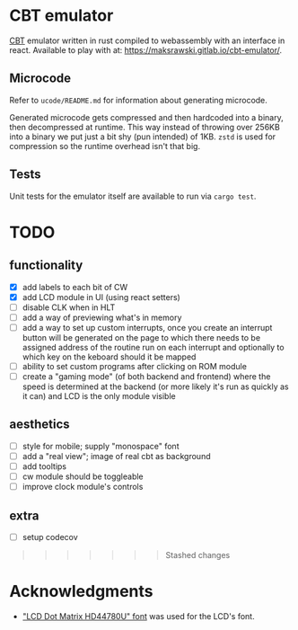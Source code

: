 # CBT emulator

[CBT](https://gitlab.com/MaksRawski/cbt/) emulator written in rust compiled to webassembly with an interface in react.
Available to play with at: https://maksrawski.gitlab.io/cbt-emulator/.

## Microcode
Refer to `ucode/README.md` for information about generating microcode.

Generated microcode gets compressed and then hardcoded into a binary, then decompressed at runtime.
This way instead of throwing over 256KB into a binary we put just a bit shy (pun intended) of 1KB.
`zstd` is used for compression so the runtime overhead isn't that big.

## Tests
Unit tests for the emulator itself are available to run via `cargo test`.

# TODO
## functionality
- [x] add labels to each bit of CW
- [X] add LCD module in UI (using react setters)
- [ ] disable CLK when in HLT
- [ ] add a way of previewing what's in memory
- [ ] add a way to set up custom interrupts, 
once you create an interrupt button will be generated on the page
to which there needs to be assigned address of the routine run on each interrupt
and optionally to which key on the keboard should it be mapped
- [ ] ability to set custom programs after clicking on ROM module
- [ ] create a "gaming mode" (of both backend and frontend)
where the speed is determined at the backend (or more likely it's run as quickly as it can)
and LCD is the only module visible

## aesthetics
- [ ] style for mobile; supply "monospace" font
- [ ] add a "real view"; image of real cbt as background
- [ ] add tooltips
- [ ] cw module should be toggleable
- [ ] improve clock module's controls

## extra
- [ ] setup codecov
>>>>>>> Stashed changes

# Acknowledgments 
- ["LCD Dot Matrix HD44780U" font](https://fontstruct.com/fontstructions/show/476121/lcd_dot_matrix_hd44780u)
was used for the LCD's font.
